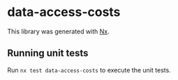 # data-access-costs

This library was generated with [Nx](https://nx.dev).

## Running unit tests

Run `nx test data-access-costs` to execute the unit tests.
